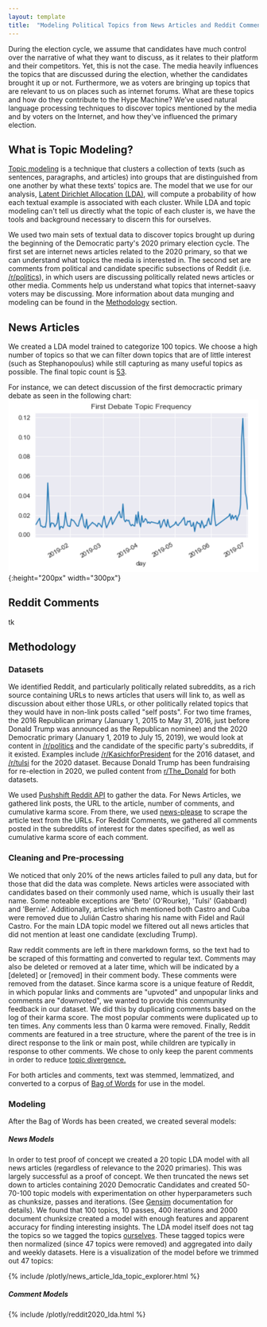 ```yaml
---
layout: template
title:  "Modeling Political Topics from News Articles and Reddit Comments"
---
```


During the election cycle, we assume that candidates have much control over the narrative of what they want to discuss, as it relates to their platform and their competitors. Yet, this is not the case. The media heavily influences the topics that are discussed during the election, whether the candidates brought it up or not. Furthermore, we as voters are bringing up topics that are relevant to us on places such as internet forums. What are these topics and how do they contribute to the Hype Machine? We’ve used natural language processing techniques to discover topics mentioned by the media and by voters on the Internet, and how they've influenced the primary election.

## What is Topic Modeling?

[Topic modeling](https://en.wikipedia.org/wiki/Topic_model) is a technique that clusters a collection of texts (such as sentences, paragraphs, and articles) into groups that are distinguished from one another by what these texts' topics are. The model that we use for our analysis, [Latent Dirichlet Allocation (LDA)](https://en.wikipedia.org/wiki/Latent_Dirichlet_allocation), will compute a probability of how each textual example is associated with each cluster. While LDA and topic modeling can't tell us directly what the topic of each cluster is, we have the tools and background necessary to discern this for ourselves.

We used two main sets of textual data to discover topics brought up during the beginning of the Democratic party's 2020 primary election cycle. The first set are internet news articles related to the 2020 primary, so that we can understand what topics the media is interested in. The second set are comments from political and candidate specific subsections of Reddit (i.e. [/r/politics](https://www.reddit.com/r/politics)), in which users are discussing politically related news articles or other media. Comments help us understand what topics that internet-saavy voters may be discussing. More information about data munging and modeling can be found in the [Methodology](#methodology) section.

## News Articles

We created a LDA model trained to categorize 100 topics. We choose a high number of topics so that we can filter down topics that are of little interest (such as Stephanopoulus) while still capturing as many useful topics as possible. The final topic count is [53](https://github.com/berkeley-politics-capstone/politics-capstone/blob/master/data/LDA_news_topics).

For instance, we can detect discussion of the first democractic primary debate as seen in the following chart:
![First_Debate_Topics](/docs/First_Debate_Topic_Frequency.png){:height="200px" width="300px"} <br/>                                    



## Reddit Comments

tk

## Methodology

### Datasets

We identified Reddit, and particularly politically related subreddits, as a rich source containing URLs to news articles that users will link to, as well as discussion about either those URLs, or other politically related topics that they would have in non-link posts called "self posts".  For two time frames, the 2016 Republican primary (January 1, 2015 to May 31, 2016, just before Donald Trump was announced as the Republican nominee) and the 2020 Democratic primary (January 1, 2019 to July 15, 2019), we would look at content in [/r/politics](politics.reddit.com) and the candidate of the specific party's subreddits, if it existed. Examples include [/r/KasichforPresident](KasichforPresident.reddit.com) for the 2016 dataset, and [/r/tulsi](tulsi.reddit.com) for the 2020 dataset. Because Donald Trump has been fundraising for re-election in 2020, we pulled content from [r/The_Donald](the_donald.reddit.com) for both datasets. 

We used [Pushshift Reddit API](https://github.com/pushshift/api) to gather the data. For News Articles, we gathered link posts, the URL to the article, number of comments, and cumulative karma score. From there, we used [news-please](https://github.com/fhamborg/news-please) to scrape the article text from the URLs. For Reddit Comments, we gathered all comments posted in the subreddits of interest for the dates specified, as well as cumulative karma score of each comment.

### Cleaning and Pre-processing

We noticed that only 20% of the news articles failed to pull any data, but for those that did the data was complete. News articles were associated with candidates based on their commonly used name, which is usually their last name. Some noteable exceptions are 'Beto' (O'Rourke), 'Tulsi' (Gabbard) and 'Bernie'. Additionally, articles which mentioned both Castro and Cuba were removed due to Julián Castro sharing his name with Fidel and Raúl Castro. For the main LDA topic model we filtered out all news articles that did not mention at least one candidate (excluding Trump).

Raw reddit comments are left in there markdown forms, so the text had to be scraped of this formatting and converted to regular text. Comments may also be deleted or removed at a later time, which will be indicated by a [deleted] or [removed] in their comment body. These comments were removed from the dataset. Since karma score is a unique feature of Reddit, in which popular links and comments are "upvoted" and unpopular links and comments are "downvoted", we wanted to provide this community feedback in our dataset. We did this by duplicating comments based on the log of their karma score. The most popular comments were duplicated up to ten times. Any comments less than 0 karma were removed. Finally, Reddit comments are featured in a tree structure, where the parent of the tree is in direct response to the link or main post, while children are typically in response to other comments. We chose to only keep the parent comments in order to reduce [topic divergence.](https://cs224d.stanford.edu/reports/ChowHong.pdf)

For both articles and comments, text was stemmed, lemmatized, and converted to a corpus of [Bag of Words](https://en.wikipedia.org/wiki/Bag-of-words_model) for use in the model.

### Modeling

After the Bag of Words has been created, we created several models:

##### News Models

In order to test proof of concept we created a 20 topic LDA model with all news articles (regardless of relevance to the 2020 primaries). This was largely successful as a proof of concept. We then truncated the news set down to articles containing 2020 Democratic Candidates and created 50-70-100 topic models with experimentation on other hyperparameters such as chunksize, passes and iterations. (See [Gensim](https://radimrehurek.com/gensim/models/ldamodel.html) documentation for details). We found that 100 topics, 10 passes, 400 iterations and 2000 document chunksize created a model with enough features and apparent accuracy for finding interesting insights. The LDA model itself does not tag the topics so we tagged the topics [ourselves](https://docs.google.com/spreadsheets/d/1G1wjjoacTZ7nQqt-Do5zBmPXyLDpA9mqf7pH6knNvkA/edit?usp=sharing). These tagged topics were then normalized (since 47 topics were removed) and aggregated into daily and weekly datasets. Here is a visualization of the model before we trimmed out 47 topics:

{% include /plotly/news_article_lda_topic_explorer.html %}

##### Comment Models

{% include /plotly/reddit2020_lda.html %}




